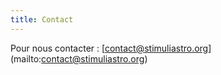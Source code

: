 ```yaml
---
title: Contact
---
```

Pour nous contacter : [contact@stimuliastro.org]
(mailto:contact@stimuliastro.org)